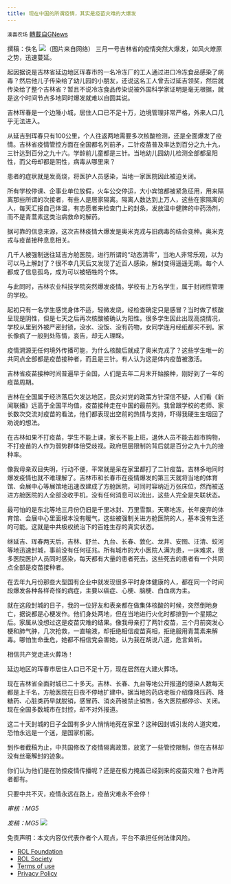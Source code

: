 ```yaml
---
title: 现在中国的所谓疫情，其实是疫苗灾难的大爆发
---
```

`澳喜农场` [轉載自GNews](https://gnews.org/zh-hans/2227702/)

撰稿：佚名
![](https://assets.gnews.org/wp-content/uploads/2022/03/msg-1578612881-5332.jpg)（图片来自网络）
三月一号吉林省的疫情突然大爆发，如风火燎原之势，迅速蔓延。

起因据说是吉林省延边地区珲春市的一名冷冻厂的工人通过进口冷冻食品感染了病毒？然后他儿子传染给了幼儿园的小朋友，还说这名工人曾去过延吉领奖，然后就传染给了整个吉林省？暂且不说冷冻食品传染说被外国科学家证明是毫无根据，就是这个时间节点多地同时爆发就难以自圆其说。

吉林珲春是一个边陲小城，居住人口已不足十万，边境管理非常严格，外来人口几乎无法进入。

从延吉到珲春只有100公里，个人往返两地需要多次核酸检测，还是全面爆发了疫情。吉林省疫情管控方面在全国都名列前矛，二针疫苗普及率达到百分之九十九，三针达到百分之九十六。学龄前儿童都是三针。当地幼儿园幼儿检测全部都呈阳性，而父母却都是阴性，病毒从哪里来？

患者的症状就是发高烧，将医护人员感染，当地一家医院因此被迫关闭。

所有学校停课、企事业单位放假，火车公交停运，大小宾馆都被紧急征用，用来隔离那些所谓的次接者，有些人是居家隔离。隔离人数达到上万人，这些在家隔离的人，每天汇报自己体温，有志愿者来检查门上的封条，发放温中健脾的中药汤剂，而不是青蒿素这类治病救命的解药。

据可靠的信息来源，这次吉林疫情大爆发是奥米克戎与旧病毒的结合变种。奥米克戎与疫苗接种息息相关。

几千人被强制送往延吉方舱医院，进行所谓的“动态清零”，当地人非常乐观，以为可以马上解封了？很不幸几天后又发现了近百人感染，解封变得遥遥无期。每个人都成了信息孤岛，成为可以被牺牲的个体。

与此同时，吉林农业科技学院突然爆发疫情。学校有上万名学生，属于封闭性管理的学校。

起初只有一名学生感觉身体不适，轻微发烧，经检查确定只是感冒？当时做了核酸呈现是阴性，但是七天之后再次核酸被确认为阳性。很多学生因此出现高烧情况，学校从里到外被严密封锁，没水、没饭、没有药物，女同学连月经纸都买不到。家长像疯了一般到处陈情，哀告，却无人理睬。

疫情溯源无任何境外传播可能，为什么核酸后就成了奥米克戎了？这些学生唯一的共同点全部都是疫苗接种者，而且是三针。有人认为这是体内疫苗被激活。

吉林省疫苗接种时间普遍早于全国，人们是去年二月末开始接种，刚好到了一年的疫苗周期。

吉林在全国属于经济落后欠发达地区，民众对党的政策方针深信不疑，人们看《新闻联播》远高于全国平均值，疫苗接种走在中国的最前列。我曾跟学校的老师、家长数次交流对疫苗的看法，他们都表现出空前的热情与支持，吓得我硬生生咽回了劝说的想法。

在吉林如果不打疫苗，学生不能上课，家长不能上班，退休人员不能去超市购物，不打疫苗的人作为弱势群体倍受歧视。政府层层限制的背后就是百分之九十九的接种率。

像我母亲双目失明，行动不便，平常就是呆在家里都打了二针疫苗。吉林多地同时爆发疫情也就不难理解了。吉林市和长春市在疫情爆发的第三天就将当地的体育馆、会展中心等展馆地迅速改建成了方舱医院，可同时容纳近万张床位，然而被送进方舱医院的人全部没收手机，没有任何消息可以流出，这些人完全是失联状态。

最可怕的是东北等地三月份仍旧是千里冰封、万里雪飘，天寒地冻，长年废弃的体育馆、会展中心里面根本没有暖气，这些被强制关进方舱医院的人，基本没有生还的可能。这就是中共极权统治下的百姓生存的真实状态。

继延吉、珲春两天后，吉林、舒兰、九台、长春、敦化、龙井、安图、汪清、蛟河等地迅速封城，事前没有任何征兆。所有城市的大小医院人满为患，一床难求，很多医院医护人员同时感染，每天都有大量的患者死去。这些死去的患者有一个共同点全部是疫苗接种者。

在去年九月份那些大型国有企业中就发现很多平时身体健康的人，都在同一个时间段爆发各种各样奇怪的病症，主要以癌症、心梗、脑梗、白血病为主。

就在这段封城的日子，我的一位好友和表亲都在做集体核酸的时候，突然倒地身亡，据说都是心梗发作。他们身处两地，但在当地进行火化时都排到一个星期之后。家属从没想过这是疫苗灾难的结果。像我母亲打了两针疫苗，三个月前突发心梗和肺气肿，几次抢救，一直输液，却拒绝相信疫苗真相，拒绝服用青蒿素来解毒。哪怕生命垂危，她都不相信党会害她，认为我在胡说八道，危言耸听。

相信共产党走进火葬场！

延边地区的珲春市居住人口已不足十万，现在居然在大建火葬场。

现在吉林省全面封城已二十多天。吉林、长春、九台等地公开报道的感染人数每天都是上千名，方舱医院在日夜不停地扩建中。据当地的药店老板介绍像降压药、降糖药、心脏类药早就脱销，感冒药、消炎药被禁止销售，各大医院都停诊、关闭。现在全国多数城市在封控，却不对外报道。

这二十天封城的日子全国有多少人悄悄地死在家里？这种因封城引发的人道灾难，恐怕永远是一个迷，是国家机密。

到作者截稿为止，中共国修改了疫情隔离政策，放宽了一些管控限制，但在吉林却没有丝毫解封的迹象。

你们认为他们是在防控疫情传播呢？还是在极力掩盖已经到来的疫苗灾难？也许两者都有。

只要中共不灭，疫情永远在路上，疫苗灾难永不会停！

*审核：MG5*

*发稿：MG5*
![](https://assets.gnews.org/wp-content/uploads/2022/03/澳喜图标2-1-1.jpg)


 

免责声明：本文内容仅代表作者个人观点，平台不承担任何法律风险。

- [ROL Foundation](https://rolfoundation.org/)
- [ROL Society](https://rolsociety.org/)
- [Terms of use](https://gnews.org/terms-of-use-3/)
- [Privacy Policy](https://gnews.org/privacy-policy/)
